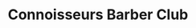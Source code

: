 ---
title: "Connoisseurs Barber Club"
url: /edinburgh/connoisseurs-barber-club/
shop: hairdresser
---